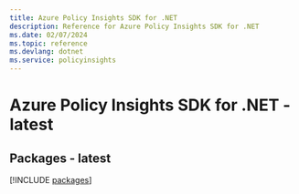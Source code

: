 ```yaml
---
title: Azure Policy Insights SDK for .NET
description: Reference for Azure Policy Insights SDK for .NET
ms.date: 02/07/2024
ms.topic: reference
ms.devlang: dotnet
ms.service: policyinsights
---
```

# Azure Policy Insights SDK for .NET - latest
## Packages - latest
[!INCLUDE [packages](policy-insights-index.md)]